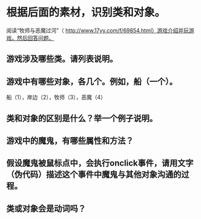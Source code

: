 # 根据后面的素材，识别类和对象。 
  阅读“牧师与恶魔过河”（ http://www.17yy.com/f/69854.html）游戏介绍并玩游戏。然后回答问题。

## 游戏涉及哪些类。请列表说明。

## 游戏中有哪些对象，各几个。例如，船（一个）。

船（1），岸边（2），牧师（3），恶魔（4）

## 类和对象的区别是什么？举一个例子说明。

## 游戏中的魔鬼，有哪些属性和方法？ 



## 假设魔鬼被鼠标点中，会执行onclick事件，请用文字 （伪代码）描述这个事件中魔鬼与其他对象沟通的过程。 

## 类或对象会是动词吗？